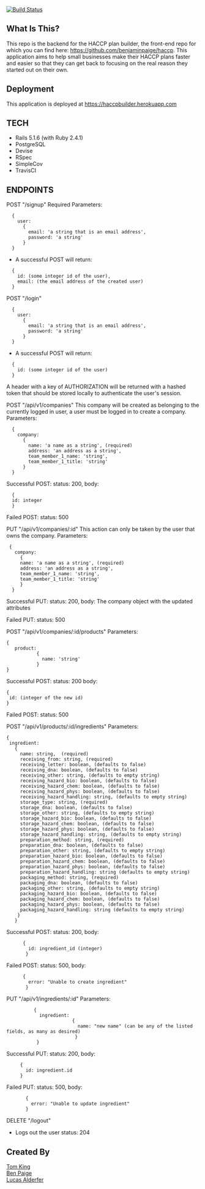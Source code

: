 [![Build Status](https://travis-ci.com/LucasAlderfer/haccp_builder_be.svg?branch=master)](https://travis-ci.com/LucasAlderfer/haccp_builder_be)

## What Is This?
This repo is the backend for the HACCP plan builder, the front-end repo for which you can find here: https://github.com/benjaminpaige/haccp.  This application aims to help small businesses make their HACCP plans faster and easier so that they can get back to focusing on the real reason they started out on their own.

## Deployment
This application is deployed at https://haccpbuilder.herokuapp.com

## TECH
- Rails 5.1.6 (with Ruby 2.4.1)
- PostgreSQL
- Devise
- RSpec
- SimpleCov
- TravisCI

## ENDPOINTS
POST "/signup"
Required Parameters:
```
  {
    user:
      {
        email: 'a string that is an email address',
        password: 'a string'
      }
  }
```
- A successful POST will return:
```
  {
    id: (some integer id of the user),
    email: (the email address of the created user)
  }
```

POST "/login"
```
  {
    user:
      {
        email: 'a string that is an email address',
        password: 'a string'
      }
  }
```
- A successful POST will return:
```
  {
    id: (some integer id of the user)
  }
```
A header with a key of AUTHORIZATION will be returned with a hashed token that should be stored locally to authenticate the user's session.

POST "/api/v1/companies"
This company will be created as belonging to the currently logged in user, a user must be logged in to create a company.
Parameters:
```
  {
    company:
      {
        name: 'a name as a string', (required)
        address: 'an address as a string',
        team_member_1_name: 'string',
        team_member_1_title: 'string'
      }
  }
```
 Successful POST:
 status: 200,
 body:
```
  {
  id: integer
  }
```
 Failed POST:
 status: 500
 
 PUT "/api/v1/companies/:id"
 This action can only be taken by the user that owns the company.
 Parameters:
 ```
  {
    company:
      {
      name: 'a name as a string', (required)
      address: 'an address as a string',
      team_member_1_name: 'string',
      team_member_1_title: 'string'
      }
   }
 ```
 Successful PUT:
 status: 200,
 body:  The company object with the updated attributes
 
 Failed PUT:
 status: 500
 
 POST "/api/v1/companies/:id/products"
 Parameters:
 ```
 {
    product:
            {
              name: 'string'
            }
 }
 ```
 Successful POST:
 status: 200
 body:
 ```
 {
  id: (integer of the new id)
 }
 ```
 Failed POST:
 status: 500
 
 POST "/api/v1/products/:id/ingredients"
 Parameters:
 ```
 {
  ingredient:
    {
      name: string,  (required)
      receiving_from: string, (required)
      receiving_letter: boolean, (defaults to false)
      receiving_dna: boolean, (defaults to false)
      receiving_other: string, (defaults to empty string)
      receiving_hazard_bio: boolean, (defaults to false)
      receiving_hazard_chem: boolean, (defaults to false)
      receiving_hazard_phys: boolean, (defaults to false)
      receiving_hazard_handling: string, (defaults to empty string)
      storage_type: string, (required)
      storage_dna: boolean, (defaults to false)
      storage_other: string, (defaults to empty string)
      storage_hazard_bio: boolean, (defaults to false)
      storage_hazard_chem: boolean, (defaults to false)
      storage_hazard_phys: boolean, (defaults to false)
      storage_hazard_handling: string, (defaults to empty string)
      preparation_method: string, (required)
      preparation_dna: boolean, (defaults to false)
      preparation_other: string, (defaults to empty string)
      preparation_hazard_bio: boolean, (defaults to false)
      preparation_hazard_chem: boolean, (defaults to false)
      preparation_hazard_phys: boolean, (defaults to false)
      preparation_hazard_handling: string (defaults to empty string)
      packaging_method: string, (required)
      packaging_dna: boolean, (defaults to false)
      packaging_other: string, (defaults to empty string)
      packaging_hazard_bio: boolean, (defaults to false)
      packaging_hazard_chem: boolean, (defaults to false)
      packaging_hazard_phys: boolean, (defaults to false)
      packaging_hazard_handling: string (defaults to empty string)
     }
    }
 ```
Successful POST:
status: 200,
body: 
```
      {
        id: ingredient_id (integer)
       }
```
Failed POST:
status: 500,
body: 
```
      {
        error: "Unable to create ingredient"
       }
```
PUT "/api/v1/ingredients/:id"
Parameters: 
```
          {
            ingredient:
                        {
                          name: "new name" (can be any of the listed fields, as many as desired)
                         }
           }
 ```
 Successful PUT:
 status: 200,
 body: 
 ```
      {
        id: ingredient.id
      }
 ```
 Failed PUT:
 status: 500,
 body: 
 ```
        {
          error: "Unable to update ingredient"
        }
  ```
  
  DELETE "/logout"
   - Logs out the user
  status: 204

## Created By
[Tom King](https://github.com/tomkingkong)  
[Ben Paige](https://github.com/benjaminpaige)    
[Lucas Alderfer](https://github.com/LucasAlderfer)  
